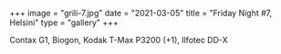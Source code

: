 +++
image = "grili-7.jpg"
date = "2021-03-05"
title = "Friday Night #7, Helsini"
type = "gallery"
+++

Contax G1, Biogon, Kodak T-Max P3200 (+1), Ilfotec DD-X